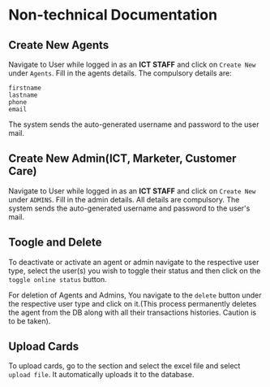 

# Non-technical Documentation

## Create New Agents
Navigate to User while logged in as an **ICT STAFF** and click on `Create New` under `Agents`. Fill in the agents details.
The compulsory details are:

    firstname
    lastname
    phone
    email
The system sends the auto-generated username and password to the user mail. 

## Create New Admin(ICT, Marketer, Customer Care)
Navigate to User while logged in as an **ICT STAFF** and click on `Create New` under `ADMINS`. Fill in the admin details.
All details are compulsory.
The system sends the auto-generated username and password to the user's mail. 

## Toogle and Delete
To deactivate or activate an agent or admin navigate to the respective user type, select the user(s) you wish to toggle their status and then click on the `toggle online status` button. 

For deletion of Agents and Admins, You navigate to the `delete` button under the respective user type and click on it.(This process permanently deletes the agent from the DB along with all their transactions histories. Caution is to be taken).

## Upload Cards
To upload cards, go to the section and select the excel file and select `upload file`. 
It automatically uploads it to the database.


